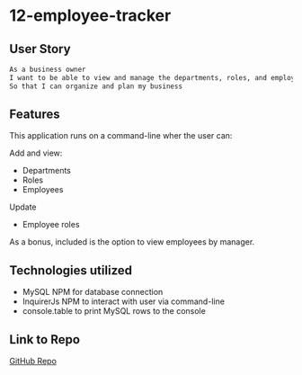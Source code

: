 # 12-employee-tracker

## User Story
```md
As a business owner
I want to be able to view and manage the departments, roles, and employees in my company
So that I can organize and plan my business
```

## Features

This application runs on a command-line wher the user can:

Add and view:
* Departments
* Roles
* Employees

Update
* Employee roles

As a bonus, included is the option to view employees by manager.

## Technologies utilized
* MySQL NPM for database connection
* InquirerJs NPM to interact with user via command-line
* console.table to print MySQL rows to the console

## Link to Repo

[GitHub Repo](https://github.com/adina-hc/12-employee-tracker)